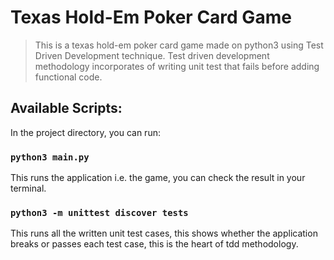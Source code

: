 # Texas Hold-Em Poker Card Game
> This is a texas hold-em poker card game made on python3 using Test Driven Development technique.
> Test driven development methodology incorporates of writing unit test that fails before adding functional code.

## Available Scripts:

In the project directory, you can run:

### `python3 main.py`

This runs the application i.e. the game, you can check the result in your terminal.

### `python3 -m unittest discover tests`

This runs all the written unit test cases, this shows whether the application breaks or passes each test case, this is the heart of tdd methodology.